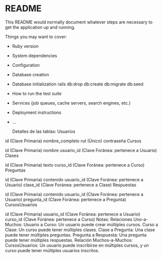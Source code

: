 # README

This README would normally document whatever steps are necessary to get the
application up and running.

Things you may want to cover:

* Ruby version

* System dependencies

* Configuration

* Database creation

* Database initialization
 rails db:drop db:create db:migrate db:seed 
* How to run the test suite

* Services (job queues, cache servers, search engines, etc.)

* Deployment instructions

* ...

  Detalles de las tablas:
Usuarios

id (Clave Primaria)
nombre_completo
rut (Único)
contraseña
Cursos

id (Clave Primaria)
nombre
usuario_id (Clave Foránea: pertenece a Usuario)
Clases

id (Clave Primaria)
texto
curso_id (Clave Foránea: pertenece a Curso)
Preguntas

id (Clave Primaria)
contenido
usuario_id (Clave Foránea: pertenece a Usuario)
clase_id (Clave Foránea: pertenece a Clase)
Respuestas

id (Clave Primaria)
contenido
usuario_id (Clave Foránea: pertenece a Usuario)
pregunta_id (Clave Foránea: pertenece a Pregunta)
CursosUsuarios

id (Clave Primaria)
usuario_id (Clave Foránea: pertenece a Usuario)
curso_id (Clave Foránea: pertenece a Curso)
Notas:
Relaciones Uno-a-Muchos:
Usuario a Curso: Un usuario puede crear múltiples cursos.
Curso a Clase: Un curso puede tener múltiples clases.
Clase a Pregunta: Una clase puede tener múltiples preguntas.
Pregunta a Respuesta: Una pregunta puede tener múltiples respuestas.
Relación Muchos-a-Muchos:
CursosUsuarios: Un usuario puede inscribirse en múltiples cursos, y un curso puede tener múltiples usuarios inscritos.

